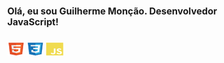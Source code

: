 ## Olá, eu sou Guilherme Monção. Desenvolvedor JavaScript!
<div style="display: inline_block"><br>
  <img align="center" alt="HTML" height="30" width="40" src="https://raw.githubusercontent.com/devicons/devicon/master/icons/html5/html5-original.svg">
  <img align="center" alt="CSS" height="30" width="40" src="https://raw.githubusercontent.com/devicons/devicon/master/icons/css3/css3-original.svg">
  <img align="center" alt="Js" height="30" width="40" src="https://raw.githubusercontent.com/devicons/devicon/master/icons/javascript/javascript-plain.svg">
  <link rel="stylesheet" align="center" alt="Mongo" height="30" width="40" href="https://cdn.jsdelivr.net/gh/devicons/devicon@v2.14.0/devicon.min.css">
</div>
